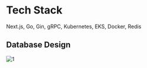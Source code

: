 # Tech Stack
Next.js, Go, Gin, gRPC, Kubernetes, EKS, Docker, Redis

## Database Design
![1](https://github.com/JahongLiu/Distributed-FinTech-System/assets/121676539/b589475f-a863-4fd7-ae4c-bce20f5515b1)
